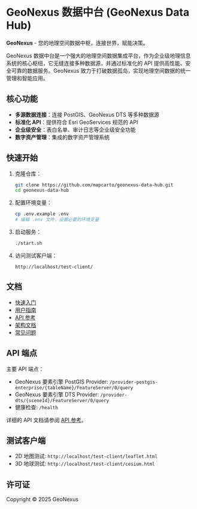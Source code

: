 # GeoNexus 数据中台 (GeoNexus Data Hub)

**GeoNexus** - 您的地理空间数据中枢，连接世界，赋能决策。

GeoNexus 数据中台是一个强大的地理空间数据集成平台，作为企业级地理信息系统的核心枢纽，它无缝连接多种数据源，并通过标准化的 API 提供高性能、安全可靠的数据服务。GeoNexus 致力于打破数据孤岛，实现地理空间数据的统一管理和智能应用。

## 核心功能

- **多源数据连接**：连接 PostGIS、GeoNexus DTS 等多种数据源
- **标准化 API**：提供符合 Esri GeoServices 规范的 API
- **企业级安全**：表白名单、审计日志等企业级安全功能
- **数字资产管理**：集成的数字资产管理系统

## 快速开始

1. 克隆仓库：
   ```bash
   git clone https://github.com/mapcarto/geonexus-data-hub.git
   cd geonexus-data-hub
   ```

2. 配置环境变量：
   ```bash
   cp .env.example .env
   # 编辑 .env 文件，设置必要的环境变量
   ```

3. 启动服务：
   ```bash
   ./start.sh
   ```

4. 访问测试客户端：
   ```
   http://localhost/test-client/
   ```

## 文档

- [快速入门](./docs/01_quick_start.md)
- [用户指南](./docs/02_user_guide.md)
- [API 参考](./docs/05_api_reference.md)
- [架构文档](./docs/architecture/01_overall_architecture.md)
- [常见问题](./docs/03_faq.md)

## API 端点

主要 API 端点：

- GeoNexus 要素引擎 PostGIS Provider: `/provider-postgis-enterprise/{tableName}/FeatureServer/0/query`
- GeoNexus 要素引擎 DTS Provider: `/provider-dts/{sceneId}/FeatureServer/0/query`
- 健康检查: `/health`

详细的 API 文档请参阅 [API 参考](./docs/05_api_reference.md)。

## 测试客户端

- 2D 地图测试: `http://localhost/test-client/leaflet.html`
- 3D 地球测试: `http://localhost/test-client/cesium.html`

## 许可证

Copyright © 2025 GeoNexus
